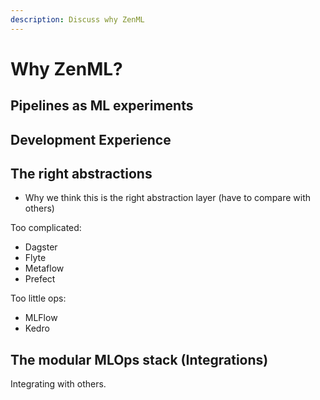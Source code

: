 ```yaml
---
description: Discuss why ZenML
---
```


# Why ZenML?

## Pipelines as ML experiments

## Development Experience



## The right abstractions

* Why we think this is the right abstraction layer \(have to compare with others\)

Too complicated:

* Dagster
* Flyte
* Metaflow
* Prefect

Too little ops:

* MLFlow
* Kedro

## The modular MLOps stack \(Integrations\)

Integrating with others.

